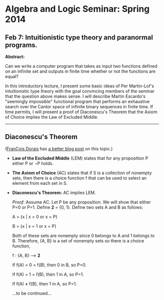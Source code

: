 # Algebra and Logic Seminar: Spring 2014


## Feb 7: Intuitionistic type theory and paranormal programs.

**Abstract:**

Can we write a computer program that takes as input two functions
defined on an infinite set and outputs in finite time whether or not
the functions are equal?

In this introductory lecture, I present some basic ideas of Per
Martin-Lof's intuitionistic type theory with the goal convincing
members of the seminar that the question above makes sense. I will
describe Martin Escardo's "seemingly impossible" functional program
that performs an exhaustive search over the Cantor space of infinite
binary sequences in finite time. If time permits, I will present a
proof of Diaconescu's Theorem that the Axiom of Choice implies the Law
of Excluded Middle.


---------------------------------------------------------------------------------

## Diaconescu's Theorem
([Fran&#199;ois Dorais][] has [a better blog post][]  on this topic.)

+ **Law of the Excluded Middle** (LEM) states that for any proposition P
  either P or &not;P holds.

+ **The Axiom of Choice** (AC) states that if S is a collection of nonempty sets,
  then there is a choice function f that can be used to select an element from
  each set in S.

+ **Diaconescu's Theorem:** AC implies LEM.
  
  *Proof:*  Assume AC.  Let P be any proposition.  We will show that either P=0
  or P=1.  Define **2** = {0, 1}.  Define two sets A and B as follows:
   
  A = {x | x = 0 or x = P}

  B = {x | x = 1 or x = P}
   
  Both of these sets are nonempty since 0 belongs to A and 1 belongs to
  B. Therefore, {A, B} is a set of nonempty sets so there is a choice function, 
   
  f : {A, B} --> **2**
   
  If f(A) = 0 = f(B), then 0 in B, so P=0.

  If f(A) = 1 = f(B), then 1 in A, so P=1.

  If f(A) &ne; f(B), then 1 in A, so P=1.

  ...to be continued...

[Fran&#199;ois Dorais]: http://dorais.org
[a better blog post]: http://dorais.org/archives/1031
